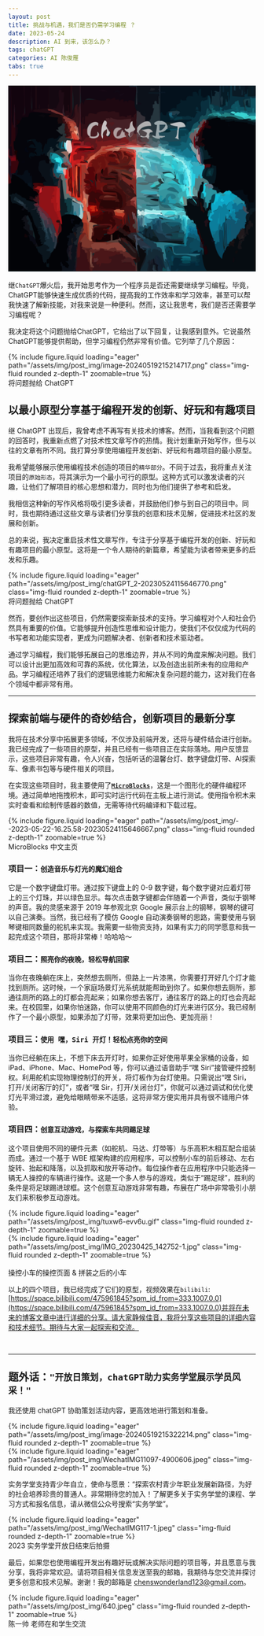 ```yaml
---
layout: post
title: 挑战与机遇，我们是否仍需学习编程 ？
date: 2023-05-24
description: AI 到来，该怎么办？
tags: chatGPT
categories: AI 陈俊雁
tabs: true
---
```




![img](/assets/img/post_img/---.svg)




继`ChatGPT`爆火后，我开始思考作为一个程序员是否还需要继续学习编程。毕竟，ChatGPT能够快速生成优质的代码，提高我的工作效率和学习效率，甚至可以帮我快速了解新技能，对我来说是一种便利。然而，这让我思考，我们是否还需要学习编程呢？

我决定将这个问题抛给ChatGPT，它给出了以下回复，让我感到意外。它说虽然ChatGPT能够提供帮助，但学习编程仍然非常有价值。它列举了几个原因：

<div class="row mt-3">
    <div class="col-sm mt-3 mt-md-0">
        {% include figure.liquid loading="eager" path="/assets/img/post_img/image-20240519215214717.png" class="img-fluid rounded z-depth-1" zoomable=true %}
    </div>
</div>
<div class="caption">
 将问题抛给 ChatGPT 
</div>



## 以最小原型分享基于编程开发的创新、好玩和有趣项目

继 ChatGPT 出现后，我曾考虑不再写有关技术的博客。然而，当我看到这个问题的回答时，我重新点燃了对技术性文章写作的热情。我计划重新开始写作，但与以往的文章有所不同。我打算分享使用编程开发创新、好玩和有趣项目的最小原型。

我希望能够展示使用编程技术创造的项目的`精华部分`。不同于过去，我将重点关注项目的`原始形态`，将其演示为一个最小可行的原型。这种方式可以激发读者的兴趣，让他们了解项目的核心思想和潜力，同时也为他们提供了参考和启发。

我相信这种新的写作风格将吸引更多读者，并鼓励他们参与到自己的项目中。同时，我也期待通过这些文章与读者们分享我的创意和技术见解，促进技术社区的发展和创新。

总的来说，我决定重启技术性文章写作，专注于分享基于编程开发的创新、好玩和有趣项目的最小原型。这将是一个令人期待的新篇章，希望能为读者带来更多的启发和乐趣。

<div class="row mt-3">
    <div class="col-sm mt-3 mt-md-0">
        {% include figure.liquid loading="eager" path="/assets/img/post_img/chatGPT_2-20230524115646770.png" class="img-fluid rounded z-depth-1" zoomable=true %}
    </div>
</div>
<div class="caption">
 将问题抛给 ChatGPT 
</div>


然而，要创作出这些项目，仍然需要探索新技术的支持。学习编程对个人和社会仍然具有重要的价值。它能够提升创造性思维和设计能力，使我们不仅仅成为代码的书写者和功能实现者，更成为问题解决者、创新者和技术驱动者。

通过学习编程，我们能够拓展自己的思维边界，并从不同的角度来解决问题。我们可以设计出更加高效和可靠的系统，优化算法，以及创造出前所未有的应用和产品。学习编程还培养了我们的逻辑思维能力和解决复杂问题的能力，这对我们在各个领域中都非常有用。

------

## 探索前端与硬件的奇妙结合，创新项目的最新分享

我将在技术分享中拓展更多领域，不仅涉及前端开发，还将与硬件结合进行创新。我已经完成了一些项目的原型，并且已经有一些项目正在实际落地。用户反馈显示，这些项目非常有趣，令人兴奋，包括听话的温馨台灯、数字键盘灯带、AI探索车、像素书包等与硬件相关的项目。

在实现这些项目时，我主要使用了[**`MicroBlocks`**](https://microblocksfun.cn/)，这是一个图形化的硬件编程环境。通过简单地拖拽积木，即可实时运行代码在主板上进行测试。使用指令积木来实时查看和绘制传感器的数值，无需等待代码编译和下载过程。

<div class="row mt-3">
    <div class="col-sm mt-3 mt-md-0">
        {% include figure.liquid loading="eager" path="/assets/img/post_img/--2023-05-22-16.25.58-20230524115646667.png" class="img-fluid rounded z-depth-1" zoomable=true %}
    </div>
</div>
<div class="caption">
 MicroBlocks 中文主页
</div>


### 项目一：`创造音乐与灯光的魔幻组合`

它是一个数字键盘灯带。通过按下键盘上的 0-9 数字键，每个数字键对应着灯带上的三个灯珠，并以绿色显示。每次点击数字键都会伴随着一个声音，类似于钢琴的声音。我的灵感来源于 2019 年参观北京 Google 展示台上的钢琴，钢琴的键可以自己演奏。当然，我已经有了模仿 Google 自动演奏钢琴的思路，需要使用与钢琴键相同数量的舵机来实现。我需要一些物资支持，如果有实力的同学愿意和我一起完成这个项目，那将非常棒！哈哈哈～

### 项目二：`照亮你的夜晚，轻松导航回家`

当你在夜晚躺在床上，突然想去厕所，但路上一片漆黑，你需要打开好几个灯才能找到厕所。这时候，一个家庭场景灯光系统就能帮助到你了。如果你想去厕所，那通往厕所的路上的灯都会亮起来；如果你想去客厅，通往客厅的路上的灯也会亮起来。在校园里，如果你怕迷路，你可以使用不同颜色的灯光来进行区分。我已经制作了一个最小原型，如果添加了灯带，效果将更加出色、更加亮丽！

### 项目三：`使用 嘿，Siri 开灯！轻松点亮你的空间`

当你已经躺在床上，不想下床去开灯时，如果你正好使用苹果全家桶的设备，如 iPad、iPhone、Mac、HomePod 等，你可以通过语音助手“嘿 Siri”接管硬件控制权。利用舵机实现物理控制灯的开关，将灯板作为台灯使用。只需说出“嘿 Siri，打开/关闭客厅的灯”，或者“嘿 Sir，打开/关闭台灯”，你就可以通过调试和优化使灯光平滑过渡，避免给眼睛带来不适感，这将非常方便实用并具有很不错用户体验。

### 项目四：`创意互动游戏，与探索车共同踢足球`

这个项目使用不同的硬件元素（如舵机、马达、灯带等）与乐高积木相互配合组装而成。通过一个基于 WBE 框架构建的应用程序，可以控制小车的前后移动、左右旋转、抬起和降落，以及抓取和放开等动作。每位操作者在应用程序中只能选择一辆无人操控的车辆进行操作。这是一个多人参与的游戏，类似于“踢足球”，胜利的条件是将足球踢进球框。这个创意互动游戏非常有趣，布展在广场中非常吸引小朋友们来积极参互动游戏。

<div class="row mt-3">
    <div class="col-sm mt-3 mt-md-0">
        {% include figure.liquid loading="eager" path="/assets/img/post_img/tuxw6-evv6u.gif" class="img-fluid rounded z-depth-1" zoomable=true %}
    </div>
  <div class="col-sm mt-3 mt-md-0">
        {% include figure.liquid loading="eager" path="/assets/img/post_img/IMG_20230425_142752-1.jpg" class="img-fluid rounded z-depth-1" zoomable=true %}
    </div>
</div>‌
<div class="caption">
  操控小车的操控页面 & 拼装之后的小车
</div>

以上的四个项目，我已经完成了它们的原型，视频效果在`bilibili`:[https://space.bilibili.com/475961845?spm_id_from=333.1007.0.0](https://space.bilibili.com/475961845?spm_id_from=333.1007.0.0)并将在未来的博客文章中进行详细的分享。请大家静候佳音，我将分享这些项目的详细内容和技术细节。期待与大家一起探索和交流。



‌

------

## 题外话：`"开放日策划，chatGPT助力实务学堂展示学员风采！"`

我还使用 chatGPT 协助策划活动内容，更高效地进行策划和准备。

<div class="row mt-3">
    <div class="col-sm mt-3 mt-md-0">
        {% include figure.liquid loading="eager" path="/assets/img/post_img/image-20240519215322214.png" class="img-fluid rounded z-depth-1" zoomable=true %}
    </div>
  <div class="col-sm mt-3 mt-md-0">
        {% include figure.liquid loading="eager" path="/assets/img/post_img/WechatIMG11097-4900606.jpeg" class="img-fluid rounded z-depth-1" zoomable=true %}
    </div>
</div>

实务学堂支持青少年自立，使命与愿景：“探索农村青少年职业发展新路径，为好的社会培养珍贵的普通人。非常期待您的加入！了解更多关于实务学堂的课程、学习方式和报名信息，请从微信公众号搜索“实务学堂”。

<div class="row mt-3">
    <div class="col-sm mt-3 mt-md-0">
        {% include figure.liquid loading="eager" path="/assets/img/post_img/WechatIMG117-1.jpeg" class="img-fluid rounded z-depth-1" zoomable=true %}
    </div>
 </div>
<div class="caption">
   2023 实务学堂开放日结束后拍摄
</div>

最后，如果您也使用编程开发出有趣好玩或解决实际问题的项目等，并且愿意与我分享，我将非常欢迎。请将项目相关信息发送至我的邮箱，我期待与您交流并探讨更多创意和技术见解。谢谢！我的邮箱是 chenswonderland123@gmail.com。

<div class="row mt-3">
    <div class="col-sm mt-3 mt-md-0">
        {% include figure.liquid loading="eager" path="/assets/img/post_img/640.jpeg" class="img-fluid rounded z-depth-1" zoomable=true %}
    </div>
</div>
<div class="caption">
 陈一帅 老师在和学生交流
</div>










